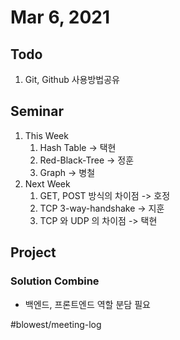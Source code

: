 # Mar 6, 2021
## Todo
1. Git, Github 사용방법공유

## Seminar
1. This Week
	1. Hash Table -> 택현
	2. Red-Black-Tree -> 정훈
	3. Graph -> 병철
2. Next Week
	1. GET, POST 방식의 차이점 -> 호정
	2. TCP 3-way-handshake -> 지훈
	3. TCP 와 UDP 의 차이점 -> 택현

## Project
### Solution Combine
* 백엔드, 프론트엔드 역할 분담 필요


#blowest/meeting-log